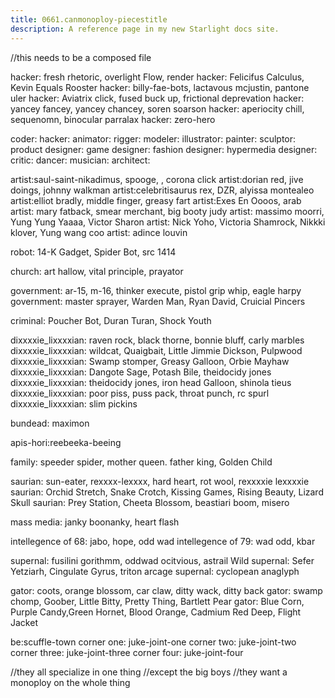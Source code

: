 ```yaml
---
title: 0661.canmonoploy-piecestitle
description: A reference page in my new Starlight docs site.
---
```

//this needs to be a composed file 

hacker: fresh rhetoric, overlight Flow, render
hacker: Felicifus Calculus, Kevin Equals Rooster
hacker: billy-fae-bots, lactavous mcjustin, pantone uler
hacker: Aviatrix click, fused buck up, frictional deprevation
hacker: yancey fancey, yancey chancey, soren soarson
hacker: aperiocity chill, sequenomn, binocular parralax
hacker: zero-hero

coder: 
hacker: 
animator:
rigger:
modeler:
illustrator:
painter:
sculptor:
product designer:
game designer:
fashion designer:
hypermedia designer:
critic:
dancer:
musician: 
architect:


artist:saul-saint-nikadimus, spooge, , corona click
artist:dorian red, jive doings, johnny walkman
artist:celebritisaurus rex, DZR, alyissa montealeo
artist:elliot bradly, middle finger, greasy fart
artist:Exes En Oooos, arab
artist: mary fatback, smear merchant, big booty judy 
artist: massimo moorri, Yung Yung Yaaaa, Victor Sharon
artist: Nick Yoho, Victoria Shamrock, Nikkki klover, Yung wang coo
artist: adince louvin 

robot: 14-K Gadget, Spider Bot, src 1414

church: art hallow, vital principle, prayator

government: ar-15, m-16, thinker execute, pistol grip whip, eagle harpy 
government: master sprayer, Warden Man, Ryan David, Cruicial Pincers

criminal: Poucher Bot, Duran Turan, Shock Youth

dixxxxie_lixxxxian: raven rock, black thorne, bonnie bluff, carly marbles 
dixxxxie_lixxxxian: wildcat, Quaigbait, Little Jimmie Dickson, Pulpwood
dixxxxie_lixxxxian: Swamp stomper, Greasy Galloon, Orbie Mayhaw
dixxxxie_lixxxxian: Dangote Sage, Potash Bile, theidocidy jones
dixxxxie_lixxxxian: theidocidy jones, iron head Galloon, shinola tieus 
dixxxxie_lixxxxian: poor piss, puss pack, throat punch, rc spurl 
dixxxxie_lixxxxian: slim pickins

bundead: maximon

apis-hori:reebeeka-beeing 

family: speeder spider, mother queen. father king, Golden Child
 
saurian: sun-eater, rexxxx-lexxxx, hard heart, rot wool, rexxxxie lexxxxie
saurian: Orchid Stretch, Snake Crotch, Kissing Games, Rising Beauty, Lizard Skull
saurian: Prey Station, Cheeta Blossom, beastiari boom, misero

mass media: janky boonanky, heart flash

intellegence of 68: jabo, hope, odd wad
intellegence of 79: wad odd, kbar

supernal: fusilini gorithmm, oddwad ocitvious, astrail Wild 
supernal: Sefer Yetziarh, Cingulate Gyrus, triton arcage 
supernal: cyclopean anaglyph

gator: coots, orange blossom, car claw, ditty wack, ditty back
gator: swamp chomp, Goober, Little Bitty, Pretty Thing, Bartlett Pear
gator: Blue Corn, Purple Candy,Green Hornet, Blood Orange, Cadmium Red Deep, Flight Jacket




be:scuffle-town
corner one: juke-joint-one
corner two: juke-joint-two
corner three: juke-joint-three
corner four: juke-joint-four

//they all specialize in one thing 
//except the big boys 
//they want a monoploy on the whole thing 
